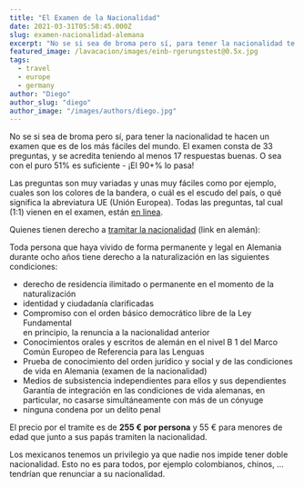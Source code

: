 ```yaml
---
title: "El Examen de la Nacionalidad"
date: 2021-03-31T05:58:45.000Z
slug: examen-nacionalidad-alemana
excerpt: "No se si sea de broma pero sí, para tener la nacionalidad te hacen un examen que es de los más fáciles del mundo. El examen consta de 33 preguntas, y se acredit..."
featured_image: /lavacacion/images/einb-rgerungstest@0.5x.jpg
tags:
  - travel
  - europe
  - germany
author: "Diego"
author_slug: "diego"
author_image: "/images/authors/diego.jpg"
---
```


No se si sea de broma pero sí, para tener la nacionalidad te hacen un examen que es de los más fáciles del mundo. El examen consta de 33 preguntas, y se acredita teniendo al menos 17 respuestas buenas. O sea con el puro 51% es suficiente - ¡El 90+% lo pasa!

Las preguntas son muy variadas y unas muy fáciles como por ejemplo, cuales son los colores de la bandera, o cuál es el escudo del país, o qué significa la abreviatura UE (Unión Europea). Todas las preguntas, tal cual (1:1) vienen en el examen, están [en linea](https://www.einbuergerungstest-online.eu).

  
Quienes tienen derecho a [tramitar la nacionalidad](https://www.bmi.bund.de/DE/themen/verfassung/staatsangehoerigkeit/einbuergerung/einbuergerung-node.html) (link en alemán):

Toda persona que haya vivido de forma permanente y legal en Alemania durante ocho años tiene derecho a la naturalización en las siguientes condiciones:

*   derecho de residencia ilimitado o permanente en el momento de la naturalización
*   identidad y ciudadanía clarificadas
*   Compromiso con el orden básico democrático libre de la Ley Fundamental  
    en principio, la renuncia a la nacionalidad anterior
*   Conocimientos orales y escritos de alemán en el nivel B 1 del Marco Común Europeo de Referencia para las Lenguas
*   Prueba de conocimiento del orden jurídico y social y de las condiciones de vida en Alemania (examen de la nacionalidad)
*   Medios de subsistencia independientes para ellos y sus dependientes  
    Garantía de integración en las condiciones de vida alemanas, en particular, no casarse simultáneamente con más de un cónyuge
*   ninguna condena por un delito penal

El precio por el tramite es de **255 € por persona** y 55 € para menores de edad que junto a sus papás tramiten la nacionalidad.

Los mexicanos tenemos un privilegio ya que nadie nos impide tener doble nacionalidad. Esto no es para todos, por ejemplo colombianos, chinos, ... tendrían que renunciar a su nacionalidad.